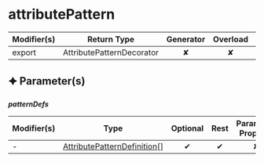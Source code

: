 # attributePattern

| Modifier(s)                            | Return Type                    | Generator                        | Overload                         | Implementation                        |
|----------------------------------------|--------------------------------|:--------------------------------:|:--------------------------------:|:-------------------------------------:|
| export | AttributePatternDecorator | ✘ | ✘  | ✔ |

## &#128966; Parameter(s)

_**patternDefs**_

| Modifier(s)                              | Type                        | Optional                           | Rest                          | Parameter Property                          | Initializer                       |
|------------------------------------------|-----------------------------|:----------------------------------:|:-----------------------------:|:-------------------------------------------:|-----------------------------------|
| - | [AttributePatternDefinition](https://hamedfathi.gitbook.io/aurelia-2-doc-api/jit/interface/attribute-pattern/attributepatterndefinition)[] | ✔  | ✔ | ✘ | - |